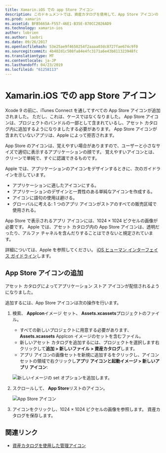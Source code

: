 ```yaml
---
title: Xamarin.iOS での app Store アイコン
description: このドキュメントでは、資産カタログを使用して、App Store アイコンの Xamarin.iOS アプリケーションを管理する方法について説明します。 以前は、App Store アイコンは、iTunes Connect で管理されていました。
ms.prod: xamarin
ms.assetid: BFB5665A-F557-46E1-B35E-870CC2026AD9
ms.technology: xamarin-ios
author: lobrien
ms.author: laobri
ms.date: 09/26/2017
ms.openlocfilehash: 53e25ae9f4650254f2aaaa03dc8727fae674c9f0
ms.sourcegitcommit: 4b402d1c508fa84e4fc3171a6e43b811323948fc
ms.translationtype: MT
ms.contentlocale: ja-JP
ms.lasthandoff: 04/23/2019
ms.locfileid: "61258113"
---
```

# <a name="app-store-icons-in-xamarinios"></a>Xamarin.iOS での app Store アイコン

Xcode 9 の前に、iTunes Connect を通してすべての App Store アイコンが追加されました。 ただし、これは、ケースではなくなりました。 App Store アイコンは、プロジェクトのバンドルの一部として含まれているし、アセット カタログ内に追加するようになりましたする必要があります。 App Store アイコンが含まれていないアプリは、Apple によって拒否されます。

App Store のアイコンは、覚えやすい場合がありますので、ユーザーと小さなサイズで適切に表示するアプリケーションの顔です。 覚えやすいアイコンとは、クリーンで単純で、すぐに認識できるものです。

Apple では、アプリケーションのアイコンをデザインするときに、次のガイドラインを示しています。

- アプリケーションに適したアイコンにする。
- アプリケーションのデザインと一貫性のある単純なアイコンを作成する。
- アイコンに語句の使用は避ける。
- グローバルに考える: 1 つのアプリ アイコンがストアのすべての販売区域で使用される。

App Store で表示されるアプリ アイコンには、1024 × 1024 ピクセルの画像が必要です。  Apple では、アセット カタログ内の App Store アイコンは、透明だったり、アルファ チャネルを含んだりすることはできないと規定されています。

詳細については、Apple を参照してください。 [iOS ヒューマン インターフェイス ガイドライン](https://developer.apple.com/ios/human-interface-guidelines/icons-and-images/image-size-and-resolution/)します。

## <a name="adding-an-app-store-icon"></a>App Store アイコンの追加

アセット カタログによってアプリケーション ストア アイコンが配信されるようになりました。 

追加するには、App Store アイコンは次の操作を行います。

1. 検索、 **AppIcon**イメージ セット、 **Assets.xcassets**プロジェクトのファイル。 
    - すべての新しいプロジェクトに用意する必要があります、 **Assets.xcassets** AppIcon イメージのセットを含むファイル。
    - 新しいアセット カタログを追加するには、プロジェクトを選択します右クリックして**追加 > 新しいファイル > 資産カタログ**します。
    - アプリ アイコンの画像セットを新規に追加するをクリックし、アイコン セットの領域で右クリックし**アプリ アイコンと起動イメージ > 新しいアプリ アイコン**:
    
    ![新しいイメージの set オプションを追加します。](app-store-icon-images/image1.png)

2. スクロールして、 **App Store**リストのアイコン。

    ![App Store アイコン](app-store-icon-images/image2.png)

3. アイコンをクリックし、1024 × 1024 ピクセルの画像を参照します。 資産カタログを保存します。




## <a name="related-links"></a>関連リンク

- [資産カタログを使用した管理アイコン](~/ios/app-fundamentals/images-icons/app-icons.md#managing)
